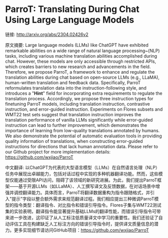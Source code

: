 # ParroT: Translating During Chat Using Large Language Models

链接: http://arxiv.org/abs/2304.02426v2

原文摘要:
Large language models (LLMs) like ChatGPT have exhibited remarkable abilities
on a wide range of natural language processing~(NLP) tasks, including various
machine translation abilities accomplished during chat. However, these models
are only accessible through restricted APIs, which creates barriers to new
research and advancements in the field. Therefore, we propose ParroT, a
framework to enhance and regulate the translation abilities during chat based
on open-source LLMs (e.g., LLaMA), human-written translation and feedback data.
Specifically, ParroT reformulates translation data into the
instruction-following style, and introduces a "$\mathbf{Hint}$" field for
incorporating extra requirements to regulate the translation process.
Accordingly, we propose three instruction types for finetuning ParroT models,
including translation instruction, contrastive instruction, and error-guided
instruction. Experiments on Flores subsets and WMT22 test sets suggest that
translation instruction improves the translation performance of vanilla LLMs
significantly while error-guided instruction can lead to further improvement,
which demonstrates the importance of learning from low-quality translations
annotated by humans. We also demonstrate the potential of automatic evaluation
tools in providing quality information of translations, when constructing
error-guided instructions for directions that lack human annotation data.
Please refer to our Github project for more implementation details:
https://github.com/wxjiao/ParroT

中文翻译:
以ChatGPT为代表的大型语言模型（LLMs）在自然语言处理（NLP）任务中展现出卓越能力，包括对话过程中实现的多种机器翻译功能。然而，这些模型仅能通过受限API访问，阻碍了该领域的新研究进展。为此，我们提出ParroT框架——基于开源LLMs（如LLaMA）、人工撰写译文及反馈数据，在对话场景中增强并调控翻译能力。具体而言，ParroT将翻译数据重构为指令跟随格式，并引入"提示"字段以整合额外需求来规范翻译过程。我们相应提出三种微调ParroT模型的指令类型：翻译指令、对比指令和错误引导指令。Flores子集与WMT22测试集的实验表明，翻译指令能显著提升基础LLMs的翻译性能，而错误引导指令可带来进一步改进，这印证了从人工标注低质量译文中学习的重要性。我们还验证了自动评估工具在构建缺乏人工标注方向的错误引导指令时，提供译文质量信息的潜力。更多实现细节请访问GitHub项目：https://github.com/wxjiao/ParroT
